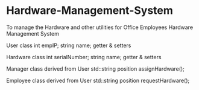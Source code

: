 # Hardware-Management-System
To manage the Hardware and other utilities for Office Employees
Hardware Management System

User class
	int empIP;
	string name;
	getter & setters
	
Hardware class
	int serialNumber;
	string name;
	getter & setters
	
Manager class derived from User
	std::string position
	assignHardware();
	
Employee class derived from User
	std::string position
	requestHardware();
